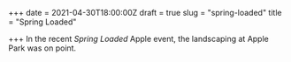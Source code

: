 +++
date = 2021-04-30T18:00:00Z
draft = true
slug = "spring-loaded"
title = "Spring Loaded"

+++
In the recent _Spring Loaded_ Apple event, the landscaping at Apple Park was on point.
